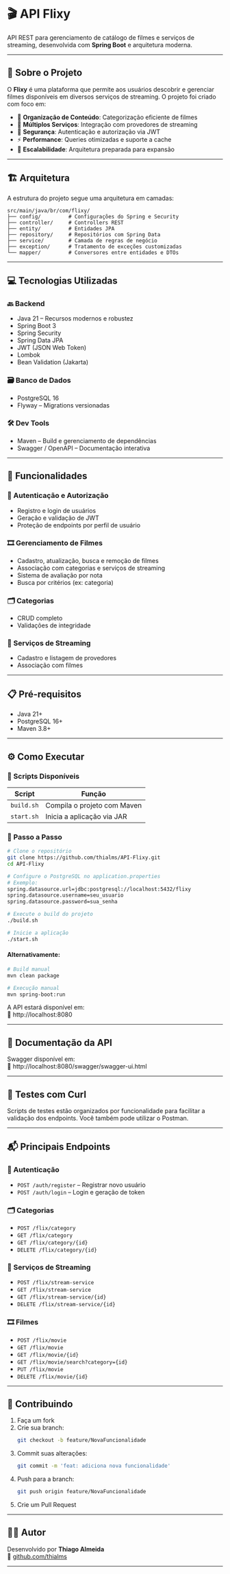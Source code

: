 # 🎬 API Flixy

API REST para gerenciamento de catálogo de filmes e serviços de streaming, desenvolvida com **Spring Boot** e arquitetura moderna.

---

## 📌 Sobre o Projeto

O **Flixy** é uma plataforma que permite aos usuários descobrir e gerenciar filmes disponíveis em diversos serviços de streaming. O projeto foi criado com foco em:

- 🎯 **Organização de Conteúdo**: Categorização eficiente de filmes  
- 🔌 **Múltiplos Serviços**: Integração com provedores de streaming  
- 🔐 **Segurança**: Autenticação e autorização via JWT  
- ⚡ **Performance**: Queries otimizadas e suporte a cache  
- 🧱 **Escalabilidade**: Arquitetura preparada para expansão  

---

## 🏗️ Arquitetura

A estrutura do projeto segue uma arquitetura em camadas:

```
src/main/java/br/com/flixy/
├── config/         # Configurações do Spring e Security
├── controller/     # Controllers REST
├── entity/         # Entidades JPA
├── repository/     # Repositórios com Spring Data
├── service/        # Camada de regras de negócio
├── exception/      # Tratamento de exceções customizadas
└── mapper/         # Conversores entre entidades e DTOs
```

---

## 💻 Tecnologias Utilizadas

### 🔙 Backend
- Java 21 – Recursos modernos e robustez  
- Spring Boot 3  
- Spring Security  
- Spring Data JPA  
- JWT (JSON Web Token)  
- Lombok  
- Bean Validation (Jakarta)  

### 🗃️ Banco de Dados
- PostgreSQL 16  
- Flyway – Migrations versionadas  

### 🛠️ Dev Tools
- Maven – Build e gerenciamento de dependências  
- Swagger / OpenAPI – Documentação interativa  

---

## 🚀 Funcionalidades

### 🔐 Autenticação e Autorização
- Registro e login de usuários  
- Geração e validação de JWT  
- Proteção de endpoints por perfil de usuário  

### 🎞️ Gerenciamento de Filmes
- Cadastro, atualização, busca e remoção de filmes  
- Associação com categorias e serviços de streaming  
- Sistema de avaliação por nota  
- Busca por critérios (ex: categoria)  

### 🗂️ Categorias
- CRUD completo  
- Validações de integridade  

### 📡 Serviços de Streaming
- Cadastro e listagem de provedores  
- Associação com filmes  

---

## 📋 Pré-requisitos

- Java 21+  
- PostgreSQL 16+  
- Maven 3.8+  

---

## ⚙️ Como Executar

### 📜 Scripts Disponíveis

| Script      | Função                          |
|-------------|---------------------------------|
| `build.sh`  | Compila o projeto com Maven     |
| `start.sh`  | Inicia a aplicação via JAR      |

### 🧭 Passo a Passo

```bash
# Clone o repositório
git clone https://github.com/thialms/API-Flixy.git
cd API-Flixy

# Configure o PostgreSQL no application.properties
# Exemplo:
spring.datasource.url=jdbc:postgresql://localhost:5432/flixy
spring.datasource.username=seu_usuario
spring.datasource.password=sua_senha

# Execute o build do projeto
./build.sh

# Inicie a aplicação
./start.sh
```

#### Alternativamente:

```bash
# Build manual
mvn clean package

# Execução manual
mvn spring-boot:run
```

A API estará disponível em:  
🔗 http://localhost:8080

---

## 📖 Documentação da API

Swagger disponível em:  
🔗 http://localhost:8080/swagger/swagger-ui.html

---

## 🧪 Testes com Curl

Scripts de testes estão organizados por funcionalidade para facilitar a validação dos endpoints. Você também pode utilizar o Postman.

---

## 📬 Principais Endpoints

### 🔐 Autenticação
- `POST /auth/register` – Registrar novo usuário  
- `POST /auth/login` – Login e geração de token  

### 🗂️ Categorias
- `POST /flix/category`  
- `GET /flix/category`  
- `GET /flix/category/{id}`  
- `DELETE /flix/category/{id}`  

### 📡 Serviços de Streaming
- `POST /flix/stream-service`  
- `GET /flix/stream-service`  
- `GET /flix/stream-service/{id}`  
- `DELETE /flix/stream-service/{id}`  

### 🎞️ Filmes
- `POST /flix/movie`  
- `GET /flix/movie`  
- `GET /flix/movie/{id}`  
- `GET /flix/movie/search?category={id}`  
- `PUT /flix/movie`  
- `DELETE /flix/movie/{id}`  

---

## 🤝 Contribuindo

1. Faça um fork  
2. Crie sua branch:  
   ```bash
   git checkout -b feature/NovaFuncionalidade
   ```
3. Commit suas alterações:  
   ```bash
   git commit -m 'feat: adiciona nova funcionalidade'
   ```
4. Push para a branch:  
   ```bash
   git push origin feature/NovaFuncionalidade
   ```
5. Crie um Pull Request  

---

## 👨‍💻 Autor

Desenvolvido por **Thiago Almeida**  
🔗 [github.com/thialms](https://github.com/thialms)

---
